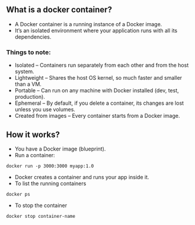 ## What is a docker container?
- A Docker container is a running instance of a Docker image.
- It’s an isolated environment where your application runs with all its dependencies.

### Things to note:
- Isolated – Containers run separately from each other and from the host system.
- Lightweight – Shares the host OS kernel, so much faster and smaller than a VM.
- Portable – Can run on any machine with Docker installed (dev, test, production).
- Ephemeral – By default, if you delete a container, its changes are lost unless you use volumes.
- Created from images – Every container starts from a Docker image.

## How it works?
- You have a Docker image (blueprint).
- Run a container:
```
docker run -p 3000:3000 myapp:1.0
```
- Docker creates a container and runs your app inside it.
- To list the running containers
```
docker ps
```
- To stop the container
```
docker stop container-name
```

